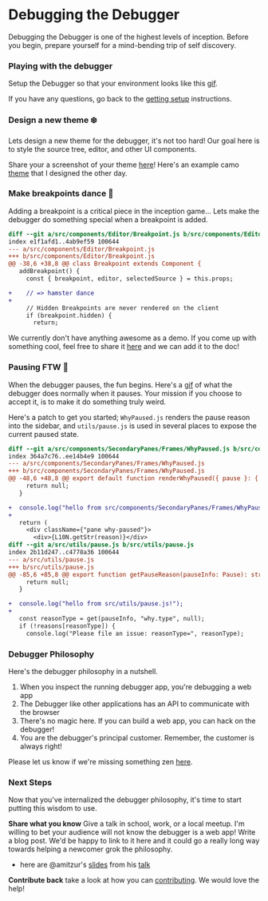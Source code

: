 # Debugging the Debugger

Debugging the Debugger is one of the highest levels of inception. Before you begin, prepare yourself for a mind-bending trip of self discovery.

### Playing with the debugger

Setup the Debugger so that your environment looks like this [gif][debugger-intro-gif].

If you have any questions, go back to the [getting setup][getting-setup]
instructions.


### Design a new theme :snowflake:

Lets design a new theme for the debugger, it's not too hard! Our goal here is to style the source tree, editor, and other UI components.

Share your a screenshot of your theme [here][getting-started-issue]! Here's an example camo [theme][camo-theme] that I designed the other day.


### Make breakpoints dance :dancers:

Adding a breakpoint is a critical piece in the inception game...
Lets make the debugger do something special when a breakpoint is added.

```diff
diff --git a/src/components/Editor/Breakpoint.js b/src/components/Editor/Breakpoint.js
index e1f1afd1..4ab9ef59 100644
--- a/src/components/Editor/Breakpoint.js
+++ b/src/components/Editor/Breakpoint.js
@@ -38,6 +38,8 @@ class Breakpoint extends Component {
   addBreakpoint() {
     const { breakpoint, editor, selectedSource } = this.props;

+    // => hamster dance
+
     // Hidden Breakpoints are never rendered on the client
     if (breakpoint.hidden) {
       return;
```

We currently don't have anything awesome as a demo. If you come up with something cool, feel free to share it  [here][getting-started-issue] and we can add it to the doc!

### Pausing FTW :red_circle:

When the debugger pauses, the fun begins. Here's a [gif](http://g.recordit.co/qutDioRQvy.gif) of what the debugger does normally when it pauses. Your mission if you choose to accept it, is to make it do something truly weird.

Here's a patch to get you started; `WhyPaused.js` renders the pause reason into the sidebar, and `utils/pause.js` is used in several places to expose the current paused state.

```diff
diff --git a/src/components/SecondaryPanes/Frames/WhyPaused.js b/src/components/SecondaryPanes/Frames/WhyPaused.js
index 364a7c76..ee14b4e9 100644
--- a/src/components/SecondaryPanes/Frames/WhyPaused.js
+++ b/src/components/SecondaryPanes/Frames/WhyPaused.js
@@ -48,6 +48,8 @@ export default function renderWhyPaused({ pause }: { pause: Pause }) {
     return null;
   }

+  console.log("hello from src/components/SecondaryPanes/Frames/WhyPaused.js!");
+
   return (
     <div className={"pane why-paused"}>
       <div>{L10N.getStr(reason)}</div>
diff --git a/src/utils/pause.js b/src/utils/pause.js
index 2b11d247..c4778a36 100644
--- a/src/utils/pause.js
+++ b/src/utils/pause.js
@@ -85,6 +85,8 @@ export function getPauseReason(pauseInfo: Pause): string | null {
     return null;
   }

+  console.log("hello from src/utils/pause.js!");
+
   const reasonType = get(pauseInfo, "why.type", null);
   if (!reasons[reasonType]) {
     console.log("Please file an issue: reasonType=", reasonType);
```

### Debugger Philosophy

Here's the debugger philosophy in a nutshell.

1. When you inspect the running debugger app, you're debugging a web app
2. The Debugger like other applications has an API to communicate with the browser
3. There's no magic here. If you can build a web app, you can hack on the debugger!
4. You are the debugger's principal customer. Remember, the customer is always right!

Please let us know if we're missing something zen  [here][getting-started-issue].


### Next Steps

Now that you've internalized the debugger philosophy, it's time to start putting this wisdom to use.

**Share what you know** Give a talk in school, work, or a local meetup. I'm willing to bet your audience will not know the debugger is a web app! Write a blog post. We'd be happy to link to it here and it could go a really long way towards helping a newcomer grok the philosophy.

- here are @amitzur's [slides][amit-slides] from his [talk][amit-tweet]

**Contribute back** take a look at how you can [contributing][contributing]. We would love the help!



[contributing]: ../CONTRIBUTING.md
[getting-setup]: ./getting-setup.md
[getting-started-issue]:https://github.com/devtools-html/debugger.html/issues/1247

[debugger-intro-gif]:http://g.recordit.co/WjHZaXKifZ.gif
[amit-slides]:https://docs.google.com/presentation/d/1jdnvL-BwwxEuFbb9tiRxcT6UT-Ua0jGhy9FKBT4b43E/edit
[amit-tweet]:https://twitter.com/amitzur/status/790153843946426369
[camo-theme]:https://cloud.githubusercontent.com/assets/254562/20683683/ec030354-b57a-11e6-98bc-c8da75721e78.png
